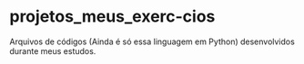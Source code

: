 # projetos_meus_exerc-cios
Arquivos de códigos (Ainda é só essa linguagem em Python) desenvolvidos durante meus estudos.
